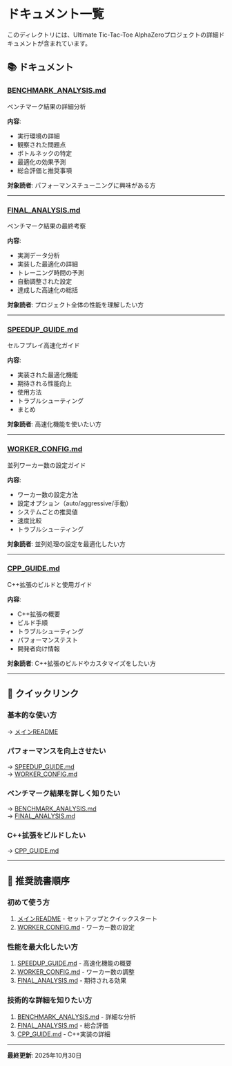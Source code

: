 # ドキュメント一覧

このディレクトリには、Ultimate Tic-Tac-Toe AlphaZeroプロジェクトの詳細ドキュメントが含まれています。

## 📚 ドキュメント

### [BENCHMARK_ANALYSIS.md](BENCHMARK_ANALYSIS.md)
ベンチマーク結果の詳細分析

**内容**:
- 実行環境の詳細
- 観察された問題点
- ボトルネックの特定
- 最適化の効果予測
- 総合評価と推奨事項

**対象読者**: パフォーマンスチューニングに興味がある方

---

### [FINAL_ANALYSIS.md](FINAL_ANALYSIS.md)
ベンチマーク結果の最終考察

**内容**:
- 実測データ分析
- 実装した最適化の詳細
- トレーニング時間の予測
- 自動調整された設定
- 達成した高速化の総括

**対象読者**: プロジェクト全体の性能を理解したい方

---

### [SPEEDUP_GUIDE.md](SPEEDUP_GUIDE.md)
セルフプレイ高速化ガイド

**内容**:
- 実装された最適化機能
- 期待される性能向上
- 使用方法
- トラブルシューティング
- まとめ

**対象読者**: 高速化機能を使いたい方

---

### [WORKER_CONFIG.md](WORKER_CONFIG.md)
並列ワーカー数の設定ガイド

**内容**:
- ワーカー数の設定方法
- 設定オプション（auto/aggressive/手動）
- システムごとの推奨値
- 速度比較
- トラブルシューティング

**対象読者**: 並列処理の設定を最適化したい方

---

### [CPP_GUIDE.md](CPP_GUIDE.md)
C++拡張のビルドと使用ガイド

**内容**:
- C++拡張の概要
- ビルド手順
- トラブルシューティング
- パフォーマンステスト
- 開発者向け情報

**対象読者**: C++拡張のビルドやカスタマイズをしたい方

---

## 🔗 クイックリンク

### 基本的な使い方
→ [メインREADME](../README.md)

### パフォーマンスを向上させたい
→ [SPEEDUP_GUIDE.md](SPEEDUP_GUIDE.md)  
→ [WORKER_CONFIG.md](WORKER_CONFIG.md)

### ベンチマーク結果を詳しく知りたい
→ [BENCHMARK_ANALYSIS.md](BENCHMARK_ANALYSIS.md)  
→ [FINAL_ANALYSIS.md](FINAL_ANALYSIS.md)

### C++拡張をビルドしたい
→ [CPP_GUIDE.md](CPP_GUIDE.md)

---

## 📖 推奨読書順序

### 初めて使う方
1. [メインREADME](../README.md) - セットアップとクイックスタート
2. [WORKER_CONFIG.md](WORKER_CONFIG.md) - ワーカー数の設定

### 性能を最大化したい方
1. [SPEEDUP_GUIDE.md](SPEEDUP_GUIDE.md) - 高速化機能の概要
2. [WORKER_CONFIG.md](WORKER_CONFIG.md) - ワーカー数の調整
3. [FINAL_ANALYSIS.md](FINAL_ANALYSIS.md) - 期待される効果

### 技術的な詳細を知りたい方
1. [BENCHMARK_ANALYSIS.md](BENCHMARK_ANALYSIS.md) - 詳細な分析
2. [FINAL_ANALYSIS.md](FINAL_ANALYSIS.md) - 総合評価
3. [CPP_GUIDE.md](CPP_GUIDE.md) - C++実装の詳細

---

**最終更新**: 2025年10月30日
